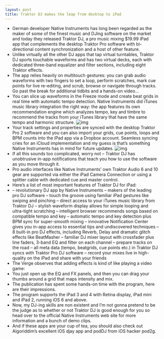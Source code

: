 ```yaml
---
layout: post
title: Traktor DJ makes the leap from desktop to iPad
---
```

* German developer Native Instruments has long been regarded as the maker of some of the finest music and DJing software on the market and today they released Traktor DJ, a pro music mixing $19.99 iPad app that complements the desktop Traktor Pro software with bi-directional content synchronization and a host of other feature.
* Unlike virtually all the other DJ apps that tap virtual turntables, Traktor DJ sports touchable waveforms and has two virtual decks, each with dedicated three-band equalizer and filter sections, including eight Traktor effects.
* The app relies heavily on multitouch gestures: you can grab audio waveforms with two fingers to set a loop, perform scratches, mark cue points for live re-editing, and scrub, browse or navigate through tracks. Go past the break for additional tidbits and a hands-on video…
* You can slice up waveforms in the Freeze mode and create beat grids in real time with automatic tempo detection. Native Instruments did iTunes music library integration the right way: the app features its own recommendation engine which analyzes tempo, key and timbre to recommend the tracks from your iTunes library that have the same tempo and harmonic structure.
![img](http://media.idownloadblog.com/wp-content/uploads/2013/02/Traktor-DJ-for-iOS-iPhone-screenshot-001.jpg)
* Your track settings and properties are synced with the desktop Traktor Pro 2 software and you can also import your grids, cue points, loops and BPM counts into the iPad app via a Dropbox account. Seamless syncing cries for an iCloud implementation and my guess is that’s something Native Instruments has in mind for future updates.
![img](http://media.idownloadblog.com/wp-content/uploads/2013/02/Traktor-DJ-for-iOS-iPhone-screenshot-002.jpg)
* If all this sounds too complicated, worry not – Traktor DJ has unobtrusive in-app notifications that teach you how to use the software as you move through it.
* Pro audio interfaces like Native Instruments’ own Traktor Audio 6 and 10 gear are supported via either the iPad Camera Connection or using a splitter cable with dedicated cue and master control.
* Here’s a list of most important features of Traktor DJ for iPad:
* – revolutionary DJ app by Native Instruments – makers of the leading pro DJ software – touch the groove using familiar iPad gestures like swiping and pinching – direct access to your iTunes music library from Traktor DJ – stylish waveform display allows for simple looping and ultra-tight scratching – intelligent browser recommends songs based on compatible tempo and key – automatic tempo and key detection plus BPM sync for super-smooth mixing – innovative Notification Center gives you in-app access to essential tips and undiscovered techniques – 8 built-in pro DJ effects, including Reverb, Delay and dramatic glitch effects like BeatMasher – familiar DJ mixer layout with crossfader plus line faders, 3-band EQ and filter on each channel – prepare tracks on the road – all meta data (tempo, beatgrids, cue points etc.) in Traktor DJ syncs with Traktor Pro DJ software – record your mixes live in high-quality on the iPad and share with your friends
* The Verge observes that adding effects is kind of like playing a video game:
* You just open up the EQ and FX panels, and then you can drag your thumbs around a grid that maps intensity and mix.
* The publication has spent some hands-on time with the program, here are their impressions.
* The program supports the iPad 3 and 4 with Retina display, iPad mini and iPad 2, running iOS 6 and above.
* Now, my DJ-ing skills are non existent and I’m not gonna pretend to be the judge as to whether or not Traktor DJ is good enough for you so head over to the official Native Instruments web site for more information and a bunch of demo clips.
* And if these apps are your cup of tea, you should also check out Algoriddim’s excellent iOS djay app and podDJ from iOS hacker pod2g.

